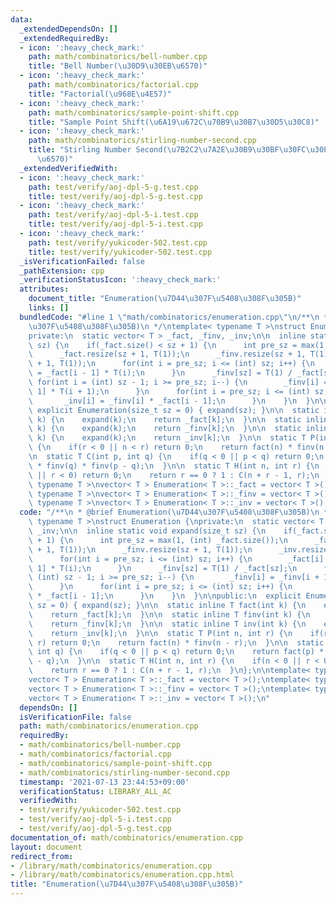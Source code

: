 ```yaml
---
data:
  _extendedDependsOn: []
  _extendedRequiredBy:
  - icon: ':heavy_check_mark:'
    path: math/combinatorics/bell-number.cpp
    title: "Bell Number(\u30D9\u30EB\u6570)"
  - icon: ':heavy_check_mark:'
    path: math/combinatorics/factorial.cpp
    title: "Factorial(\u968E\u4E57)"
  - icon: ':heavy_check_mark:'
    path: math/combinatorics/sample-point-shift.cpp
    title: "Sample Point Shift(\u6A19\u672C\u70B9\u30B7\u30D5\u30C8)"
  - icon: ':heavy_check_mark:'
    path: math/combinatorics/stirling-number-second.cpp
    title: "Stirling Number Second(\u7B2C2\u7A2E\u30B9\u30BF\u30FC\u30EA\u30F3\u30B0\
      \u6570)"
  _extendedVerifiedWith:
  - icon: ':heavy_check_mark:'
    path: test/verify/aoj-dpl-5-g.test.cpp
    title: test/verify/aoj-dpl-5-g.test.cpp
  - icon: ':heavy_check_mark:'
    path: test/verify/aoj-dpl-5-i.test.cpp
    title: test/verify/aoj-dpl-5-i.test.cpp
  - icon: ':heavy_check_mark:'
    path: test/verify/yukicoder-502.test.cpp
    title: test/verify/yukicoder-502.test.cpp
  _isVerificationFailed: false
  _pathExtension: cpp
  _verificationStatusIcon: ':heavy_check_mark:'
  attributes:
    document_title: "Enumeration(\u7D44\u307F\u5408\u308F\u305B)"
    links: []
  bundledCode: "#line 1 \"math/combinatorics/enumeration.cpp\"\n/**\n * @brief Enumeration(\u7D44\
    \u307F\u5408\u308F\u305B)\n */\ntemplate< typename T >\nstruct Enumeration {\n\
    private:\n  static vector< T > _fact, _finv, _inv;\n\n  inline static void expand(size_t\
    \ sz) {\n    if(_fact.size() < sz + 1) {\n      int pre_sz = max(1, (int) _fact.size());\n\
    \      _fact.resize(sz + 1, T(1));\n      _finv.resize(sz + 1, T(1));\n      _inv.resize(sz\
    \ + 1, T(1));\n      for(int i = pre_sz; i <= (int) sz; i++) {\n        _fact[i]\
    \ = _fact[i - 1] * T(i);\n      }\n      _finv[sz] = T(1) / _fact[sz];\n     \
    \ for(int i = (int) sz - 1; i >= pre_sz; i--) {\n        _finv[i] = _finv[i +\
    \ 1] * T(i + 1);\n      }\n      for(int i = pre_sz; i <= (int) sz; i++) {\n \
    \       _inv[i] = _finv[i] * _fact[i - 1];\n      }\n    }\n  }\n\npublic:\n \
    \ explicit Enumeration(size_t sz = 0) { expand(sz); }\n\n  static inline T fact(int\
    \ k) {\n    expand(k);\n    return _fact[k];\n  }\n\n  static inline T finv(int\
    \ k) {\n    expand(k);\n    return _finv[k];\n  }\n\n  static inline T inv(int\
    \ k) {\n    expand(k);\n    return _inv[k];\n  }\n\n  static T P(int n, int r)\
    \ {\n    if(r < 0 || n < r) return 0;\n    return fact(n) * finv(n - r);\n  }\n\
    \n  static T C(int p, int q) {\n    if(q < 0 || p < q) return 0;\n    return fact(p)\
    \ * finv(q) * finv(p - q);\n  }\n\n  static T H(int n, int r) {\n    if(n < 0\
    \ || r < 0) return 0;\n    return r == 0 ? 1 : C(n + r - 1, r);\n  }\n};\n\ntemplate<\
    \ typename T >\nvector< T > Enumeration< T >::_fact = vector< T >();\ntemplate<\
    \ typename T >\nvector< T > Enumeration< T >::_finv = vector< T >();\ntemplate<\
    \ typename T >\nvector< T > Enumeration< T >::_inv = vector< T >();\n"
  code: "/**\n * @brief Enumeration(\u7D44\u307F\u5408\u308F\u305B)\n */\ntemplate<\
    \ typename T >\nstruct Enumeration {\nprivate:\n  static vector< T > _fact, _finv,\
    \ _inv;\n\n  inline static void expand(size_t sz) {\n    if(_fact.size() < sz\
    \ + 1) {\n      int pre_sz = max(1, (int) _fact.size());\n      _fact.resize(sz\
    \ + 1, T(1));\n      _finv.resize(sz + 1, T(1));\n      _inv.resize(sz + 1, T(1));\n\
    \      for(int i = pre_sz; i <= (int) sz; i++) {\n        _fact[i] = _fact[i -\
    \ 1] * T(i);\n      }\n      _finv[sz] = T(1) / _fact[sz];\n      for(int i =\
    \ (int) sz - 1; i >= pre_sz; i--) {\n        _finv[i] = _finv[i + 1] * T(i + 1);\n\
    \      }\n      for(int i = pre_sz; i <= (int) sz; i++) {\n        _inv[i] = _finv[i]\
    \ * _fact[i - 1];\n      }\n    }\n  }\n\npublic:\n  explicit Enumeration(size_t\
    \ sz = 0) { expand(sz); }\n\n  static inline T fact(int k) {\n    expand(k);\n\
    \    return _fact[k];\n  }\n\n  static inline T finv(int k) {\n    expand(k);\n\
    \    return _finv[k];\n  }\n\n  static inline T inv(int k) {\n    expand(k);\n\
    \    return _inv[k];\n  }\n\n  static T P(int n, int r) {\n    if(r < 0 || n <\
    \ r) return 0;\n    return fact(n) * finv(n - r);\n  }\n\n  static T C(int p,\
    \ int q) {\n    if(q < 0 || p < q) return 0;\n    return fact(p) * finv(q) * finv(p\
    \ - q);\n  }\n\n  static T H(int n, int r) {\n    if(n < 0 || r < 0) return 0;\n\
    \    return r == 0 ? 1 : C(n + r - 1, r);\n  }\n};\n\ntemplate< typename T >\n\
    vector< T > Enumeration< T >::_fact = vector< T >();\ntemplate< typename T >\n\
    vector< T > Enumeration< T >::_finv = vector< T >();\ntemplate< typename T >\n\
    vector< T > Enumeration< T >::_inv = vector< T >();\n"
  dependsOn: []
  isVerificationFile: false
  path: math/combinatorics/enumeration.cpp
  requiredBy:
  - math/combinatorics/bell-number.cpp
  - math/combinatorics/factorial.cpp
  - math/combinatorics/sample-point-shift.cpp
  - math/combinatorics/stirling-number-second.cpp
  timestamp: '2021-07-13 23:44:53+09:00'
  verificationStatus: LIBRARY_ALL_AC
  verifiedWith:
  - test/verify/yukicoder-502.test.cpp
  - test/verify/aoj-dpl-5-i.test.cpp
  - test/verify/aoj-dpl-5-g.test.cpp
documentation_of: math/combinatorics/enumeration.cpp
layout: document
redirect_from:
- /library/math/combinatorics/enumeration.cpp
- /library/math/combinatorics/enumeration.cpp.html
title: "Enumeration(\u7D44\u307F\u5408\u308F\u305B)"
---
```

